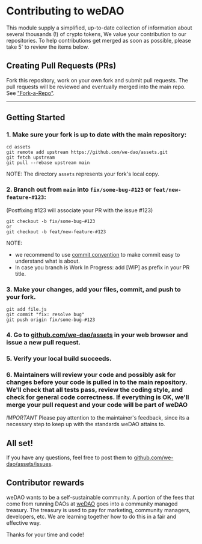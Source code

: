 # Contributing to weDAO

This module supply a simplified, up-to-date collection of information about several thousands (!) of crypto tokens, We value your contribution to our repositories. To help contributions get merged as soon as possible, please take 5' to review the items below.

## Creating Pull Requests (PRs)

Fork this repository, work on your own fork and submit pull requests. The pull requests will be reviewed and eventually merged into the main repo. See ["Fork-a-Repo"](https://help.github.com/articles/fork-a-repo/).

---

## Getting Started

### 1. Make sure your fork is up to date with the main repository:

```
cd assets
git remote add upstream https://github.com/we-dao/assets.git
git fetch upstream
git pull --rebase upstream main
```

NOTE: The directory `assets` represents your fork's local copy.

### 2. Branch out from `main` into `fix/some-bug-#123` or `feat/new-feature-#123`:

(Postfixing #123 will associate your PR with the issue #123)

```
git checkout -b fix/some-bug-#123
or
git checkout -b feat/new-feature-#123
```

NOTE:

- we recommend to use [commit convention](https://www.conventionalcommits.org/en/v1.0.0/#summary) to make commit easy to understand what is about.
- In case you branch is Work In Progress: add [WIP] as prefix in your PR title.

### 3. Make your changes, add your files, commit, and push to your fork.

```
git add file.js
git commit "fix: resolve bug"
git push origin fix/some-bug-#123
```

### 4. Go to [github.com/we-dao/assets](https://github.com/we-dao/assets) in your web browser and issue a new pull request.

### 5. Verify your local build succeeds.

### 6. Maintainers will review your code and possibly ask for changes before your code is pulled in to the main repository. We'll check that all tests pass, review the coding style, and check for general code correctness. If everything is OK, we'll merge your pull request and your code will be part of weDAO

_IMPORTANT_ Please pay attention to the maintainer's feedback, since its a necessary step to keep up with the standards weDAO attains to.

## All set!

If you have any questions, feel free to post them to [github.com/we-dao/assets/issues](https://github.com/we-dao/assets/issues).

## Contributor rewards

weDAO wants to be a self-sustainable community. A portion of the fees that come from running DAOs at [weDAO](https://wedao.network) goes into a community managed treasury. The treasury is used to pay for marketing, community managers, developers, etc. We are learning together how to do this in a fair and effective way.

Thanks for your time and code!
